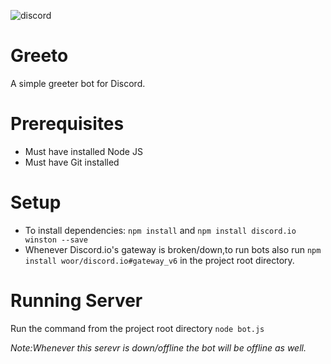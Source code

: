
![discord](https://image.ibb.co/hy917K/GREETO_ROUND_EMBER.png)

# Greeto
A simple greeter bot for Discord.

# Prerequisites

* Must have installed Node JS
* Must have Git installed

# Setup

* To install dependencies: `npm install` and `npm install discord.io winston --save`
* Whenever Discord.io's gateway is broken/down,to run bots also run `npm install woor/discord.io#gateway_v6` in the project root directory.

# Running Server

Run the command from the project root directory `node bot.js`

*Note:Whenever this serevr is down/offline the bot will be offline as well.*
